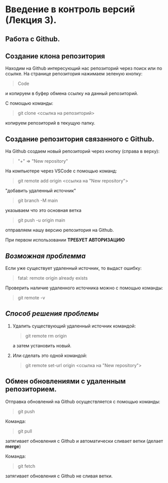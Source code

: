 # Введение в контроль версий (Лекция 3).

## Работа с Github.

## Создание клона репозитория

Находим на Github интересующий нас репозиторий через поиск или по ссылке.
На странице репозитория нажимаем зеленую кнопку:
>Code

и копируем в буфер обмена ссылку на данный репозиторий.

С помощью команды:
>git clone <ссылка на репозиторий>

копируем репозиторий в текущую папку.

## Создание репозитория связанного с Github.

На Github создаем новый репозиторий через кнопку (справа в верху):
>"+" => "New repository"

На компьютере через VSCode c помощью команд:
>git remote add origin <ссылка на "New repository">

"добавить удаленный источник"

>git branch -M main

указываем что это основная ветка

>git push -u origin main

отправляем нашу версию репозитория на Github.

При первом использовании **ТРЕБУЕТ АВТОРИЗАЦИЮ**

## *Возможная проблемма*

Если уже существует удаленный источник, то выдаст ошибку:
>fatal: remote origin already exists

Проверить наличие удаленного источника можно с помощью команды:
>git remote -v

## *Способ решения проблемы*
1. Удалить существующий удаленный источник командой:
    >git remote rm origin

    а затем установить новый.
2. Или сделать это одной командой:
    >git remote set-url origin <ссылка на "New repository">

## Обмен обновлениями с удаленным репозиторием.

Отправка обновлений на Github осуществляется с помощью команды:
>git push

Команда:
>git pull

затягивает обновления с Github и автоматически сливает ветки (делает **merge**)

Команда:
>git fetch

затягивает обновления с Github не сливая ветки.
